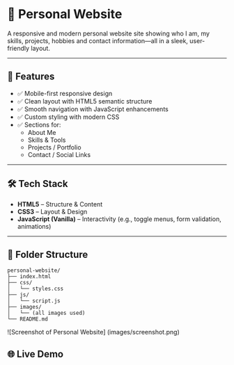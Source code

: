 # 📌 Personal Website

A responsive and modern personal website site showing who I am, my skills, projects, hobbies and contact information—all in a sleek, user-friendly layout.

---

## 🚀 Features

- ✅ Mobile-first responsive design  
- ✅ Clean layout with HTML5 semantic structure  
- ✅ Smooth navigation with JavaScript enhancements  
- ✅ Custom styling with modern CSS  
- ✅ Sections for:  
  - About Me  
  - Skills & Tools  
  - Projects / Portfolio  
  - Contact / Social Links  

---

## 🛠️ Tech Stack

- **HTML5** – Structure & Content  
- **CSS3** – Layout & Design  
- **JavaScript (Vanilla)** – Interactivity (e.g., toggle menus, form validation, animations)

---

## 📁 Folder Structure
```
personal-website/
├── index.html
├── css/
│   └── styles.css
├── js/
│   └── script.js
├── images/
│   └── (all images used)
└── README.md
```

![Screenshot of Personal Website]
(images/screenshot.png)


## 🌐 Live Demo

